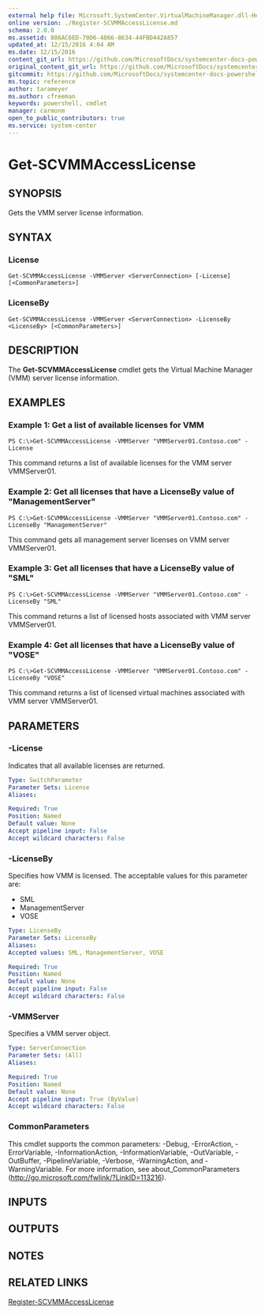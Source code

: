 ```yaml
---
external help file: Microsoft.SystemCenter.VirtualMachineManager.dll-Help.xml
online version: ./Register-SCVMMAccessLicense.md
schema: 2.0.0
ms.assetid: 886AC6ED-70D6-4866-8634-44FBD442A857
updated_at: 12/15/2016 4:04 AM
ms.date: 12/15/2016
content_git_url: https://github.com/MicrosoftDocs/systemcenter-docs-powershell/blob/master/systemcenter-cmdlets/SystemCenter2016/VirtualMachineManager/vlatest/Get-SCVMMAccessLicense.md
original_content_git_url: https://github.com/MicrosoftDocs/systemcenter-docs-powershell/blob/master/systemcenter-cmdlets/SystemCenter2016/VirtualMachineManager/vlatest/Get-SCVMMAccessLicense.md
gitcommit: https://github.com/MicrosoftDocs/systemcenter-docs-powershell/blob/7df4508c7b907a214e6a8eca76037b06065ef078/systemcenter-cmdlets/SystemCenter2016/VirtualMachineManager/vlatest/Get-SCVMMAccessLicense.md
ms.topic: reference
author: tarameyer
ms.author: cfreeman
keywords: powershell, cmdlet
manager: carmonm
open_to_public_contributors: true
ms.service: system-center
---
```


# Get-SCVMMAccessLicense

## SYNOPSIS
Gets the VMM server license information.

## SYNTAX

### License
```
Get-SCVMMAccessLicense -VMMServer <ServerConnection> [-License] [<CommonParameters>]
```

### LicenseBy
```
Get-SCVMMAccessLicense -VMMServer <ServerConnection> -LicenseBy <LicenseBy> [<CommonParameters>]
```

## DESCRIPTION
The **Get-SCVMMAccessLicense** cmdlet gets the Virtual Machine Manager (VMM) server license information.

## EXAMPLES

### Example 1: Get a list of available licenses for VMM
```
PS C:\>Get-SCVMMAccessLicense -VMMServer "VMMServer01.Contoso.com" -License
```

This command returns a list of available licenses for the VMM server VMMServer01.

### Example 2: Get all licenses that have a LicenseBy value of "ManagementServer"
```
PS C:\>Get-SCVMMAccessLicense -VMMServer "VMMServer01.Contoso.com" -LicenseBy "ManagementServer"
```

This command gets all management server licenses on VMM server VMMServer01.

### Example 3: Get all licenses that have a LicenseBy value of "SML"
```
PS C:\>Get-SCVMMAccessLicense -VMMServer "VMMServer01.Contoso.com" -LicenseBy "SML"
```

This command returns a list of licensed hosts associated with VMM server VMMServer01.

### Example 4: Get all licenses that have a LicenseBy value of "VOSE"
```
PS C:\>Get-SCVMMAccessLicense -VMMServer "VMMServer01.Contoso.com" -LicenseBy "VOSE"
```

This command returns a list of licensed virtual machines associated with VMM server VMMServer01.

## PARAMETERS

### -License
Indicates that all available licenses are returned.

```yaml
Type: SwitchParameter
Parameter Sets: License
Aliases: 

Required: True
Position: Named
Default value: None
Accept pipeline input: False
Accept wildcard characters: False
```

### -LicenseBy
Specifies how VMM is licensed.
The acceptable values for this parameter are:

- SML
- ManagementServer
- VOSE

```yaml
Type: LicenseBy
Parameter Sets: LicenseBy
Aliases: 
Accepted values: SML, ManagementServer, VOSE

Required: True
Position: Named
Default value: None
Accept pipeline input: False
Accept wildcard characters: False
```

### -VMMServer
Specifies a VMM server object.

```yaml
Type: ServerConnection
Parameter Sets: (All)
Aliases: 

Required: True
Position: Named
Default value: None
Accept pipeline input: True (ByValue)
Accept wildcard characters: False
```

### CommonParameters
This cmdlet supports the common parameters: -Debug, -ErrorAction, -ErrorVariable, -InformationAction, -InformationVariable, -OutVariable, -OutBuffer, -PipelineVariable, -Verbose, -WarningAction, and -WarningVariable. For more information, see about_CommonParameters (http://go.microsoft.com/fwlink/?LinkID=113216).

## INPUTS

## OUTPUTS

## NOTES

## RELATED LINKS

[Register-SCVMMAccessLicense](xref:SystemCenter2016/VirtualMachineManager/vlatest/Register-SCVMMAccessLicense.md)


